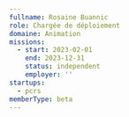 ```yaml
---
fullname: Rosaine Buannic
role: Chargée de déploiement
domaine: Animation
missions:
  - start: 2023-02-01
    end: 2023-12-31
    status: independent
    employer: ''
startups:
  - pcrs
memberType: beta
---
```


